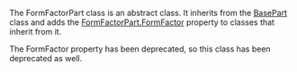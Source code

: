 The FormFactorPart class is an abstract class. It inherits from the [BasePart](https://developer.roblox.com/en-us/api-reference/class/BasePart) class and adds the [FormFactorPart.FormFactor](https://developer.roblox.com/en-us/api-reference/property/FormFactorPart/FormFactor) property to classes that inherit from it.

The FormFactor property has been deprecated, so this class has been deprecated as well.